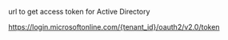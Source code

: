 

url to get access token for Active Directory 

https://login.microsoftonline.com/{tenant_id}/oauth2/v2.0/token